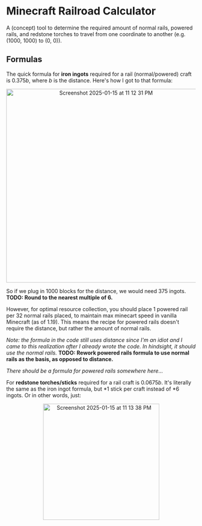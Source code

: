 # Minecraft Railroad Calculator
A (concept) tool to determine the required amount of normal rails, powered rails, and redstone torches to travel from one coordinate to another (e.g. (1000, 1000) to (0, 0)).

## Formulas
The quick formula for **iron ingots** required for a rail (normal/powered) craft is $0.375b$, where $b$ is the distance. Here's how I got to that formula:
<p align="center">
  <img width="515" alt="Screenshot 2025-01-15 at 11 12 31 PM" src="https://github.com/user-attachments/assets/c0b8c27c-08d8-482f-8880-450634cb1f79" />
</p>

So if we plug in 1000 blocks for the distance, we would need 375 ingots.
**TODO: Round to the nearest multiple of 6.**


However, for optimal resource collection, you should place 1 powered rail per 32 normal rails placed, to maintain max minecart speed in vanilla Minecraft (as of 1.19). This means the recipe for powered rails doesn't require the distance, but rather the amount of normal rails.

*Note: the formula in the code still uses distance since I'm an idiot and I came to this realization after I already wrote the code. In hindsight, it should use the normal rails.*
**TODO: Rework powered rails formula to use normal rails as the basis, as opposed to distance.**

*There should be a formula for powered rails somewhere here...*

For **redstone torches/sticks** required for a rail craft is $0.0675b$. It's literally the same as the iron ingot formula, but $*1$ stick per craft instead of $*6$ ingots. Or in other words, just:
<p align="center">
  <img width="309" alt="Screenshot 2025-01-15 at 11 13 38 PM" src="https://github.com/user-attachments/assets/ae0591a5-49fc-4a4e-aebf-6390fd692545" />
</p>

